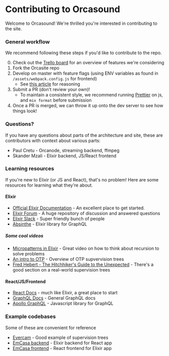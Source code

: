 # Contributing to Orcasound

Welcome to Orcasound! We're thrilled you're interested in contributing to the site.

### General workflow
We recommend following these steps if you'd like to contribute to the repo.

0. Check out the [Trello board](https://trello.com/b/wBg0qhss/orcasound-roadmap) for an overview of features we're considering
1. Fork the Orcasite repo
2. Develop on master with feature flags (using ENV variables as found in `/assets/webpack.config.js` for frontend)
  	- See [this article](https://devops.com/feature-branching-vs-feature-flags-whats-right-tool-job/) for reasoning
3. Submit a PR (don't review your own)!
  	- To maintain a consistent style, we recommend running [Prettier](https://github.com/prettier/prettier) on js, and `mix format` before submission
4. Once a PR is merged, we can throw it up onto the dev server to see how things look!

### Questions?
If you have any questions about parts of the architecture and site, these are contributors with context about various parts:

- Paul Cretu - Orcanode, streaming backend, ffmpeg
- Skander Mzali - Elixir backend, JS/React frontend

### Learning resources
If you're new to Elixir (or JS and React), that's no problem! Here are some resources for learning what they're about.

#### Elixir

- [Official Elixir Documentation](https://elixir-lang.org/getting-started/introduction.html) - An excellent place to get started.
- [Elixir Forum](https://elixirforum.com/) - A huge repository of discussion and answered questions
- [Elixir Slack](https://elixir-slackin.herokuapp.com/) - Super friendly bunch of people
- [Absinthe](https://hexdocs.pm/absinthe/overview.html) - Elixir library for GraphQL

##### Some cool videos

- [Micropatterns in Elixir](https://www.youtube.com/watch?v=9uvp4h7gXHg) - Great video on how to think about recursion to solve problems
- [An intro to OTP](https://www.youtube.com/watch?v=CJT8wPnmjTM) - Overview of OTP supvervision trees
- [Fred Hebert - The Hitchhiker's Guide to the Unexpected](https://www.youtube.com/watch?v=W0BR_tWZChQ) - There's a good section on a real-world supervision trees

#### React/JS/Frontend

- [React Docs](https://reactjs.org/docs/getting-started.html) - much like Elixir, a great place to start
- [GraphQL Docs](https://graphql.org/learn/) - General GraphQL docs
- [Apollo GraphQL](https://www.apollographql.com/docs/react/) - Javascript library for GraphQL

### Example codebases
Some of these are convenient for reference

- [Evercam](https://github.com/evercam/evercam-server/) - Good example of supervision trees
- [EmCasa backend](https://github.com/emcasa/backend/) - Elixir backend for React app
- [EmCasa frontend](https://github.com/emcasa/frontend/) - React frontend for Elixir app
